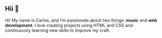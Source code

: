 ## Hii 👋
Hi! My name is Carlos, and I’m passionate about two things: **music** and **web development**. I love creating projects using HTML and CSS and continuously learning new skills to improve my craft.  

<!--
**EsoYelin/EsoYelin** is a ✨ _special_ ✨ repository because its `README.md` (this file) appears on your GitHub profile.

Here are some ideas to get you started:

- 🔭 I’m currently working on ...
- 🌱 I’m currently learning ...
- 👯 I’m looking to collaborate on ...
- 🤔 I’m looking for help with ...
- 💬 Ask me about ...
- 📫 How to reach me: ...
- 😄 Pronouns: ...
- ⚡ Fun fact: ...
-->
